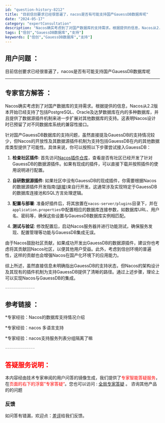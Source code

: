 ```yaml
---
id: "question-history-8212"
title: "目前信创要求已经很普遍了，nacos是否有可能支持国产GauessDB数据库呢"
date: "2024-05-17"
category: "expertConsultation"
description: "Nacos确实考虑到了对国产数据库的支持需求。根据提供的信息，Nacos从2.2版本开始已经支持了包括PostgreSQL、Oracle及达梦数据库在内的多种数据库，并且提供了数据源插件机制来进一步扩展对其他数据库的支持。这表明Nacos设计时已预留了对不同数据库系统的兼容性接口。针对国产Gaues"
tags: ["信创","GauessDB数据库","支持"]
keywords: ["信创","GauessDB数据库","支持"]
---
```


## 用户问题 ： 
 目前信创要求已经很普遍了，nacos是否有可能支持国产GauessDB数据库呢  

---------------
## 专家官方解答 ：

Nacos确实考虑到了对国产数据库的支持需求。根据提供的信息，Nacos从2.2版本开始已经支持了包括PostgreSQL、Oracle及达梦数据库在内的多种数据库，并且提供了数据源插件机制来进一步扩展对其他数据库的支持。这表明Nacos设计时已预留了对不同数据库系统的兼容性接口。

针对国产GauessDB数据库的支持问题，虽然直接提及GauessDB的支持情况较少，但Nacos的开放性及其数据源插件机制为支持包括GauessDB在内的其他数据库类型提供了可能性。具体来说，你可以按照以下步骤尝试接入GauessDB：

1. **检查社区插件**: 首先访问[Nacos插件仓库](https://github.com/nacos-group/nacos-plugin)，查看是否有社区已经开发了针对GauessDB的数据源插件。如果有现成的插件，可以直接下载并按照插件的使用说明进行配置。

2. **自研数据源插件**: 如果社区中没有GauessDB的现成插件，你需要根据Nacos的数据源插件开发指南([链接](https://nacos.io/docs/latest/plugin/datasource-plugin/))来自行开发。这通常涉及实现特定于GauessDB的数据库连接池和SQL方言处理逻辑。

3. **配置与部署**: 准备好插件后，将其放置在`nacos-server/plugins`目录下，并在`application.properties`中配置相应的数据库连接参数，如数据库URL、用户名、密码等，确保这些设置与GauessDB数据库实例相匹配。

4. **测试与验证**: 修改配置后，启动Nacos服务器并进行功能测试，确保服务发现、配置管理等功能与GauessDB集成无误。

由于Nacos鼓励社区贡献，如果成功开发出GauessDB的数据源插件，建议你也考虑将其贡献回Nacos社区，以便其他用户受益。此外，考虑到信创环境的普遍性，这样的贡献也会增强Nacos在国产化环境下的应用能力。

综上所述，虽然直接信息未明确指出GauessDB的支持状态，但Nacos的架构设计及其现有的插件机制为支持GauessDB提供了清晰的路径。通过上述步骤，理论上可以实现Nacos与GauessDB的集成。


<font color="#949494">---------------</font> 


## 参考链接 ：

*专家经验：Nacos的数据库支持情况介绍 
 
 *专家经验：nacos 多语言支持 
 
 *专家经验：nacos支持服务列表分组隔离了嘛 


 <font color="#949494">---------------</font> 
 


## <font color="#FF0000">答疑服务说明：</font> 

本内容经由技术专家审阅的用户问答的镜像生成，我们提供了<font color="#FF0000">专家智能答疑服务</font>，在<font color="#FF0000">页面的右下的浮窗”专家答疑“</font>。您也可以访问 : [全局专家答疑](https://answer.opensource.alibaba.com/docs/intro) 。 咨询其他产品的的问题

### 反馈
如问答有错漏，欢迎点：[差评](https://ai.nacos.io/user/feedbackByEnhancerGradePOJOID?enhancerGradePOJOId=13569)给我们反馈。
